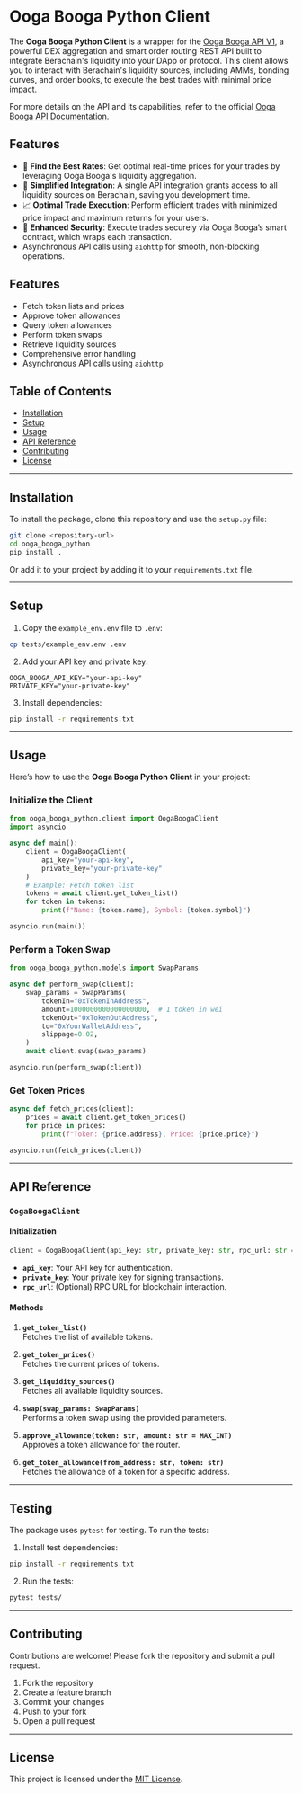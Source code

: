 # Ooga Booga Python Client

The **Ooga Booga Python Client** is a wrapper for the [Ooga Booga API V1](https://docs.oogabooga.io/api/), a powerful DEX aggregation and smart order routing REST API built to integrate Berachain's liquidity into your DApp or protocol. This client allows you to interact with Berachain's liquidity sources, including AMMs, bonding curves, and order books, to execute the best trades with minimal price impact.

For more details on the API and its capabilities, refer to the official [Ooga Booga API Documentation](https://docs.oogabooga.io/api/).

## Features

- 💸 **Find the Best Rates**: Get optimal real-time prices for your trades by leveraging Ooga Booga's liquidity aggregation.
- 🚀 **Simplified Integration**: A single API integration grants access to all liquidity sources on Berachain, saving you development time.
- 📈 **Optimal Trade Execution**: Perform efficient trades with minimized price impact and maximum returns for your users.
- 🦺 **Enhanced Security**: Execute trades securely via Ooga Booga’s smart contract, which wraps each transaction.
- Asynchronous API calls using `aiohttp` for smooth, non-blocking operations.

## Features

- Fetch token lists and prices
- Approve token allowances
- Query token allowances
- Perform token swaps
- Retrieve liquidity sources
- Comprehensive error handling
- Asynchronous API calls using `aiohttp`

## Table of Contents

- [Installation](#installation)
- [Setup](#setup)
- [Usage](#usage)
- [API Reference](#api-reference)
- [Contributing](#contributing)
- [License](#license)

---

## Installation

To install the package, clone this repository and use the `setup.py` file:

```bash
git clone <repository-url>
cd ooga_booga_python
pip install .
```

Or add it to your project by adding it to your `requirements.txt` file.

---

## Setup

1. Copy the `example_env.env` file to `.env`:

```bash
cp tests/example_env.env .env
```

2. Add your API key and private key:

```plaintext
OOGA_BOOGA_API_KEY="your-api-key"
PRIVATE_KEY="your-private-key"
```

3. Install dependencies:

```bash
pip install -r requirements.txt
```

---

## Usage

Here’s how to use the **Ooga Booga Python Client** in your project:

### Initialize the Client

```python
from ooga_booga_python.client import OogaBoogaClient
import asyncio

async def main():
    client = OogaBoogaClient(
        api_key="your-api-key",
        private_key="your-private-key"
    )
    # Example: Fetch token list
    tokens = await client.get_token_list()
    for token in tokens:
        print(f"Name: {token.name}, Symbol: {token.symbol}")

asyncio.run(main())
```

### Perform a Token Swap

```python
from ooga_booga_python.models import SwapParams

async def perform_swap(client):
    swap_params = SwapParams(
        tokenIn="0xTokenInAddress",
        amount=1000000000000000000,  # 1 token in wei
        tokenOut="0xTokenOutAddress",
        to="0xYourWalletAddress",
        slippage=0.02,
    )
    await client.swap(swap_params)

asyncio.run(perform_swap(client))
```

### Get Token Prices

```python
async def fetch_prices(client):
    prices = await client.get_token_prices()
    for price in prices:
        print(f"Token: {price.address}, Price: {price.price}")

asyncio.run(fetch_prices(client))
```

---

## API Reference

### `OogaBoogaClient`

#### Initialization

```python
client = OogaBoogaClient(api_key: str, private_key: str, rpc_url: str = "https://bartio.rpc.berachain.com/")
```

- **`api_key`**: Your API key for authentication.
- **`private_key`**: Your private key for signing transactions.
- **`rpc_url`**: (Optional) RPC URL for blockchain interaction.

#### Methods

1. **`get_token_list()`**  
   Fetches the list of available tokens.

2. **`get_token_prices()`**  
   Fetches the current prices of tokens.

3. **`get_liquidity_sources()`**  
   Fetches all available liquidity sources.

4. **`swap(swap_params: SwapParams)`**  
   Performs a token swap using the provided parameters.

5. **`approve_allowance(token: str, amount: str = MAX_INT)`**  
   Approves a token allowance for the router.

6. **`get_token_allowance(from_address: str, token: str)`**  
   Fetches the allowance of a token for a specific address.

---

## Testing

The package uses `pytest` for testing. To run the tests:

1. Install test dependencies:

```bash
pip install -r requirements.txt
```

2. Run the tests:

```bash
pytest tests/
```

---

## Contributing

Contributions are welcome! Please fork the repository and submit a pull request.

1. Fork the repository
2. Create a feature branch
3. Commit your changes
4. Push to your fork
5. Open a pull request

---

## License

This project is licensed under the [MIT License](LICENSE).